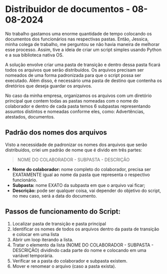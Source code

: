 # Distribuidor de documentos - 08-08-2024

No trabalho gastamos uma enorme quantidade de tempo colocando os documentos dos funcionários nas respectivas pastas. Então, Jessica, minha colega de trabalho, me perguntou se não havia maneira de melhorar esse processo. Assim, tive a ideia de criar um script simples usando Python e a sua biblioteca nativa OS. 

A solução envolve criar uma pasta de transição e dentro dessa pasta ficará todos os arquivos que serão distribuídos. Os arquivos precisam ser nomeados de uma forma padronizada para que o script possa ser executado. Além disso, é necessário uma pasta de destino que contenha os diretórios que deseja guardar os arquivos.

No caso da minha empresa, organizamos os arquivos com um diretório principal que contem todas as pastas nomeadas com o nome do colaborador e dentro de cada pasta temos 6 subpastas representando assuntos distintos e nomeadas conforme eles, como: Advertências, atestados, documentos.

## Padrão dos nomes dos arquivos

Visto a necessidade de padronizar os nomes dos arquivos que serão distribuídos, criei um padrão de nome que é divido em três partes:

> NOME DO COLABORADOR - SUBPASTA - DESCRIÇÃO

- **Nome do colaborador:** nome completo do colaborador, precisa ser EXATAMENTE igual ao nome da pasta que representa o respectivo funcionário.
- **Subpasta:** nome EXATO da subpasta em que o arquivo vai ficar;
- **Descrição:** pode ser qualquer coisa, vai depender do objetivo do script,  no meu caso, será a data do documento.

## Passos de funcionamento do Script:

1. Localizar pasta de transição e pasta principal
2. Identificar os nomes de todos os arquivos dentro da pasta de transição e colocar em uma lista
3. Abrir um loop iterando a lista.
4. Tratar o elemento da lista (NOME DO COLABORADOR - SUBPASTA - DESCRIÇÃO) dividindo cada parte do nome e colocando em uma variável temporária.
5. Verificar se a pasta do colaborador e subpasta existem.
6. Mover e renomear o arquivo (caso a pasta exista).
